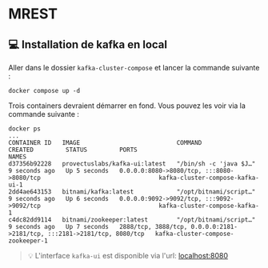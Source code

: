 # MREST

## 💻 Installation de kafka en local

Aller dans le dossier `kafka-cluster-compose` et lancer la commande suivante :
```
docker compose up -d
```

Trois containers devraient démarrer en fond. Vous pouvez les voir via la commande suivante : 
```
docker ps
...
CONTAINER ID   IMAGE                           COMMAND                  CREATED         STATUS         PORTS                                                                     NAMES
d37356b92228   provectuslabs/kafka-ui:latest   "/bin/sh -c 'java $J…"   9 seconds ago   Up 5 seconds   0.0.0.0:8080->8080/tcp, :::8080->8080/tcp                                 kafka-cluster-compose-kafka-ui-1
2dd4ae643153   bitnami/kafka:latest            "/opt/bitnami/script…"   9 seconds ago   Up 6 seconds   0.0.0.0:9092->9092/tcp, :::9092->9092/tcp                                 kafka-cluster-compose-kafka-1
c4dc82dd9114   bitnami/zookeeper:latest        "/opt/bitnami/script…"   9 seconds ago   Up 7 seconds   2888/tcp, 3888/tcp, 0.0.0.0:2181->2181/tcp, :::2181->2181/tcp, 8080/tcp   kafka-cluster-compose-zookeeper-1
```

> 💡 L'interface `kafka-ui` est disponible via l'url: [localhost:8080](http://localhost:8080)
